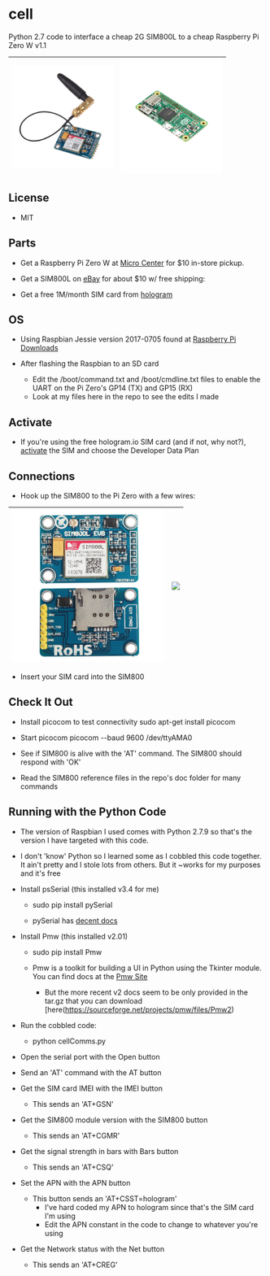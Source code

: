 <link href="style.css" type="text/css" rel="stylesheet"></link>

# cell
Python 2.7 code to interface a cheap 2G SIM800L to a cheap Raspberry Pi Zero W v1.1

| <a href="https://www.ebay.com/sch/i.html?_nkw=sim800+gprs+gsm+module+board+l+shape"><img src="https://github.com/lizard43/cell/blob/master/images/SIM800L.jpg" width="200" /></a> | <a href="http://microcenter.com/product/475267/Zero_W"><img src="https://github.com/lizard43/cell/blob/master/images/raspberry-pizero.png" width="200" /></a> |
|-|-|

## License
- MIT

## Parts

- Get a Raspberry Pi Zero W at [Micro Center](http://microcenter.com/product/475267/Zero_W) for $10 in-store pickup.

- Get a SIM800L on [eBay](https://www.ebay.com/sch/i.html?_nkw=sim800+gprs+gsm+module+board+l+shape) for about $10 w/ free shipping:

- Get a free 1M/month SIM card from [hologram](https://hologram.io/devplan)

## OS

- Using Raspbian Jessie version 2017-0705 found at [Raspberry Pi Downloads](https://www.raspberrypi.org/downloads/raspbian)

- After flashing the Raspbian to an SD card
	- Edit the /boot/command.txt and /boot/cmdline.txt files to enable the UART on the Pi Zero's GP14 (TX) and GP15 (RX)
	- Look at my files here in the repo to see the edits I made

## Activate
- If you're using the free hologram.io SIM card (and if not, why not?), [activate](https://dashboard.hologram.io/activate) the SIM and choose the Developer Data Plan

## Connections

- Hook up the SIM800 to the Pi Zero with a few wires:

| <img src="https://github.com/lizard43/cell/blob/master/images/SIM800L.sides.jpg" width="300" /> |  <img src="https://github.com/lizard43/cell/blob/master/images/Raspberry-Pi-GPIO-Layout-Revision-2.png" width="400" />  |
|-|-|


- Insert your SIM card into the SIM800

## Check It Out

- Install picocom to test connectivity
	sudo apt-get install picocom

- Start picocom
	picocom --baud 9600 /dev/ttyAMA0

- See if SIM800 is alive with the 'AT' command. The SIM800 should respond with 'OK'

- Read the SIM800 reference files in the repo's doc folder for many commands

## Running with the Python Code

- The version of Raspbian I used comes with Python 2.7.9 so that's the version I have targeted with this code.

- I don't 'know' Python so I learned some as I cobbled this code together. It ain't pretty and I stole lots from others. But it ~works for my purposes and it's free

- Install psSerial (this installed v3.4 for me)
	- sudo pip install pySerial

	- pySerial has [decent docs](http://pyserial.readthedocs.io/en/latest/shortintro.html)

- Install Pmw (this installed v2.01)
	- sudo pip install Pmw

	- Pmw is a toolkit for building a UI in Python using the Tkinter module. You can find docs at the [Pmw Site](http://pmw.sourceforge.net/docs)
		- But the more recent v2 docs seem to be only provided in the tar.gz that you can download [here(https://sourceforge.net/projects/pmw/files/Pmw2)

- Run the cobbled code:
	- python cellComms.py

- Open the serial port with the Open button

- Send an 'AT' command with the AT button

- Get the SIM card IMEI with the IMEI button
	- This sends an 'AT+GSN'

- Get the SIM800 module version with the SIM800 button
	- This sends an 'AT+CGMR'

- Get the signal strength in bars with Bars button
	- This sends an 'AT+CSQ'

- Set the APN with the APN button
	- This button sends an 'AT+CSST=hologram'
		- I've hard coded my APN to hologram since that's the SIM card I'm using
		- Edit the APN constant in the code to change to whatever you're using

- Get the Network status with the Net button
	- This sends an 'AT+CREG'

